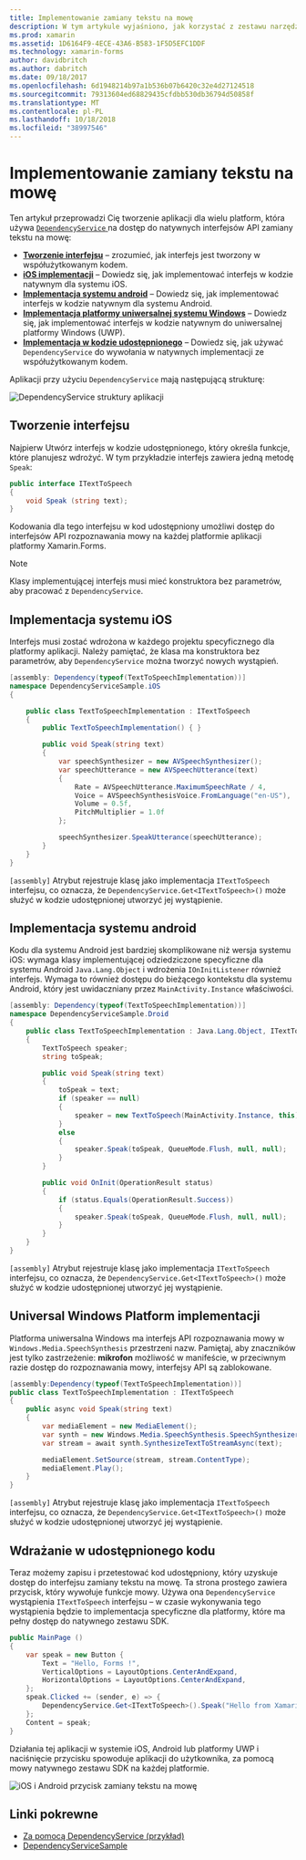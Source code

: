 ```yaml
---
title: Implementowanie zamiany tekstu na mowę
description: W tym artykule wyjaśniono, jak korzystać z zestawu narzędzi Xamarin.Forms DependencyService klasy wywołania interfejsu API zamiany tekstu na mowę natywnych każdej z platform.
ms.prod: xamarin
ms.assetid: 1D6164F9-4ECE-43A6-B583-1F5D5EFC1DDF
ms.technology: xamarin-forms
author: davidbritch
ms.author: dabritch
ms.date: 09/18/2017
ms.openlocfilehash: 6d1948214b97a1b536b07b6420c32e4d27124518
ms.sourcegitcommit: 79313604ed68829435cfdbb530db36794d50858f
ms.translationtype: MT
ms.contentlocale: pl-PL
ms.lasthandoff: 10/18/2018
ms.locfileid: "38997546"
---
```

# <a name="implementing-text-to-speech"></a>Implementowanie zamiany tekstu na mowę

Ten artykuł przeprowadzi Cię tworzenie aplikacji dla wielu platform, która używa [ `DependencyService` ](xref:Xamarin.Forms.DependencyService) na dostęp do natywnych interfejsów API zamiany tekstu na mowę:

- **[Tworzenie interfejsu](#Creating_the_Interface)**  &ndash; zrozumieć, jak interfejs jest tworzony w współużytkowanym kodem.
- **[iOS implementacji](#iOS_Implementation)**  &ndash; Dowiedz się, jak implementować interfejs w kodzie natywnym dla systemu iOS.
- **[Implementacja systemu android](#Android_Implementation)**  &ndash; Dowiedz się, jak implementować interfejs w kodzie natywnym dla systemu Android.
- **[Implementacja platformy uniwersalnej systemu Windows](#WindowsImplementation)**  &ndash; Dowiedz się, jak implementować interfejs w kodzie natywnym do uniwersalnej platformy Windows (UWP).
- **[Implementacja w kodzie udostępnionego](#Implementing_in_Shared_Code)**  &ndash; Dowiedz się, jak używać `DependencyService` do wywołania w natywnych implementacji ze współużytkowanym kodem.

Aplikacji przy użyciu `DependencyService` mają następującą strukturę:

![](text-to-speech-images/tts-diagram.png "DependencyService struktury aplikacji")

<a name="Creating_the_Interface" />

## <a name="creating-the-interface"></a>Tworzenie interfejsu

Najpierw Utwórz interfejs w kodzie udostępnionego, który określa funkcje, które planujesz wdrożyć. W tym przykładzie interfejs zawiera jedną metodę `Speak`:

```csharp
public interface ITextToSpeech
{
    void Speak (string text);
}
```

Kodowania dla tego interfejsu w kod udostępniony umożliwi dostęp do interfejsów API rozpoznawania mowy na każdej platformie aplikacji platformy Xamarin.Forms.

> [!NOTE]
> Klasy implementującej interfejs musi mieć konstruktora bez parametrów, aby pracować z `DependencyService`.

<a name="iOS_Implementation" />

## <a name="ios-implementation"></a>Implementacja systemu iOS

Interfejs musi zostać wdrożona w każdego projektu specyficznego dla platformy aplikacji. Należy pamiętać, że klasa ma konstruktora bez parametrów, aby `DependencyService` można tworzyć nowych wystąpień.

```csharp
[assembly: Dependency(typeof(TextToSpeechImplementation))]
namespace DependencyServiceSample.iOS
{

    public class TextToSpeechImplementation : ITextToSpeech
    {
        public TextToSpeechImplementation() { }

        public void Speak(string text)
        {
            var speechSynthesizer = new AVSpeechSynthesizer();
            var speechUtterance = new AVSpeechUtterance(text)
            {
                Rate = AVSpeechUtterance.MaximumSpeechRate / 4,
                Voice = AVSpeechSynthesisVoice.FromLanguage("en-US"),
                Volume = 0.5f,
                PitchMultiplier = 1.0f
            };

            speechSynthesizer.SpeakUtterance(speechUtterance);
        }
    }
}
```

`[assembly]` Atrybut rejestruje klasę jako implementacja `ITextToSpeech` interfejsu, co oznacza, że `DependencyService.Get<ITextToSpeech>()` może służyć w kodzie udostępnionej utworzyć jej wystąpienie.

<a name="Android_Implementation" />

## <a name="android-implementation"></a>Implementacja systemu android

Kodu dla systemu Android jest bardziej skomplikowane niż wersja systemu iOS: wymaga klasy implementującej odziedziczone specyficzne dla systemu Android `Java.Lang.Object` i wdrożenia `IOnInitListener` również interfejs. Wymaga to również dostępu do bieżącego kontekstu dla systemu Android, który jest uwidaczniany przez `MainActivity.Instance` właściwości.

```csharp
[assembly: Dependency(typeof(TextToSpeechImplementation))]
namespace DependencyServiceSample.Droid
{
    public class TextToSpeechImplementation : Java.Lang.Object, ITextToSpeech, TextToSpeech.IOnInitListener
    {
        TextToSpeech speaker;
        string toSpeak;

        public void Speak(string text)
        {
            toSpeak = text;
            if (speaker == null)
            {
                speaker = new TextToSpeech(MainActivity.Instance, this);
            }
            else
            {
                speaker.Speak(toSpeak, QueueMode.Flush, null, null);
            }
        }

        public void OnInit(OperationResult status)
        {
            if (status.Equals(OperationResult.Success))
            {
                speaker.Speak(toSpeak, QueueMode.Flush, null, null);
            }
        }
    }
}
```

`[assembly]` Atrybut rejestruje klasę jako implementacja `ITextToSpeech` interfejsu, co oznacza, że `DependencyService.Get<ITextToSpeech>()` może służyć w kodzie udostępnionej utworzyć jej wystąpienie.

<a name="WindowsImplementation" />

## <a name="universal-windows-platform-implementation"></a>Universal Windows Platform implementacji

Platforma uniwersalna Windows ma interfejs API rozpoznawania mowy w `Windows.Media.SpeechSynthesis` przestrzeni nazw. Pamiętaj, aby znaczników jest tylko zastrzeżenie: **mikrofon** możliwość w manifeście, w przeciwnym razie dostęp do rozpoznawania mowy, interfejsy API są zablokowane.

```csharp
[assembly:Dependency(typeof(TextToSpeechImplementation))]
public class TextToSpeechImplementation : ITextToSpeech
{
    public async void Speak(string text)
    {
        var mediaElement = new MediaElement();
        var synth = new Windows.Media.SpeechSynthesis.SpeechSynthesizer();
        var stream = await synth.SynthesizeTextToStreamAsync(text);

        mediaElement.SetSource(stream, stream.ContentType);
        mediaElement.Play();
    }
}
```

`[assembly]` Atrybut rejestruje klasę jako implementacja `ITextToSpeech` interfejsu, co oznacza, że `DependencyService.Get<ITextToSpeech>()` może służyć w kodzie udostępnionej utworzyć jej wystąpienie.

<a name="Implementing_in_Shared_Code" />

## <a name="implementing-in-shared-code"></a>Wdrażanie w udostępnionego kodu

Teraz możemy zapisu i przetestować kod udostępniony, który uzyskuje dostęp do interfejsu zamiany tekstu na mowę. Ta strona prostego zawiera przycisk, który wywołuje funkcje mowy. Używa ona `DependencyService` wystąpienia `ITextToSpeech` interfejsu &ndash; w czasie wykonywania tego wystąpienia będzie to implementacja specyficzne dla platformy, które ma pełny dostęp do natywnego zestawu SDK.

```csharp
public MainPage ()
{
    var speak = new Button {
        Text = "Hello, Forms !",
        VerticalOptions = LayoutOptions.CenterAndExpand,
        HorizontalOptions = LayoutOptions.CenterAndExpand,
    };
    speak.Clicked += (sender, e) => {
        DependencyService.Get<ITextToSpeech>().Speak("Hello from Xamarin Forms");
    };
    Content = speak;
}
```

Działania tej aplikacji w systemie iOS, Android lub platformy UWP i naciśnięcie przycisku spowoduje aplikacji do użytkownika, za pomocą mowy natywnego zestawu SDK na każdej platformie.

 ![iOS i Android przycisk zamiany tekstu na mowę](text-to-speech-images/running.png "przykładowe zamiany tekstu na mowę")


## <a name="related-links"></a>Linki pokrewne

- [Za pomocą DependencyService (przykład)](https://developer.xamarin.com/samples/xamarin-forms/UsingDependencyService/)
- [DependencyServiceSample](https://developer.xamarin.com/samples/xamarin-forms/DependencyService/DependencyServiceSample/)

